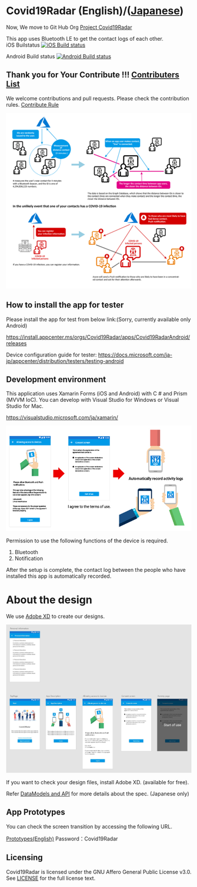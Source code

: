 # Covid19Radar (English)/([Japanese](https://github.com/Covid-19Radar/Covid19Radar/blob/master/README.ja.md))

Now, We move to Git Hub Org [Project Covid19Radar](https://github.com/Covid-19Radar)

This app uses Bluetooth LE to get the contact logs of each other.  
iOS Builstatus [![iOS Build status](https://build.appcenter.ms/v0.1/apps/9c268337-4db9-4bf4-be09-efaf16672c15/branches/master/badge)](https://appcenter.ms)

Android Build status [![Android Build status](https://build.appcenter.ms/v0.1/apps/3dcdf5b5-da95-4d03-96a6-e6ed42de7e16/branches/master/badge)](https://appcenter.ms)

## Thank you for Your Contribute !!! [Contributers List](https://github.com/Covid-19Radar/Covid19Radar/blob/master/CONTRIBUTERS.md)
We welcome contributions and pull requests.
Please check the contribution rules.
[Contribute Rule](https://github.com/Covid-19Radar/Covid19Radar/blob/master/HOW_TO_CONTRIBUTE.md)

![App Description](img/AppDescription-en.jpg)

## How to install the app for tester

Please install the app for test from below link:(Sorry, currently available only Android)

https://install.appcenter.ms/orgs/Covid19Radar/apps/Covid19RadarAndroid/releases

Device configuration guide for tester:
https://docs.microsoft.com/ja-jp/appcenter/distribution/testers/testing-android

## Development environment

This application uses Xamarin Forms (iOS and Android) with C # and Prism (MVVM IoC).
You can develop with Visual Studio for Windows or Visual Studio for Mac.

https://visualstudio.microsoft.com/ja/xamarin/

![App settings](img/design00-en.jpg)

Permission to use the following functions of the device is required. 

1. Bluetooth
2. Notification

After the setup is complete, the contact log between the people who have installed this app is automatically recorded.

# About the design

We use [Adobe XD](https://www.adobe.com/jp/products/xd.html) to create our designs.

![Full screen view](img/design01-en.jpg)

If you want to check your design files, install Adobe XD. (available for free).

Refer [DataModels and API](doc/domain-model.md) for more details about the spec. (Japanese only)


## App Prototypes

You can check the screen transition by accessing the following URL.

[Prototypes(English)](https://xd.adobe.com/view/37f0cf1d-ed5d-4328-5700-9c3f7c075307-41c1/?fullscreen)
Password：Covid19Radar

## Licensing
Covid19Radar is licensed under the GNU Affero General Public License v3.0. See
[LICENSE](./LICENSE) for the full license text.
